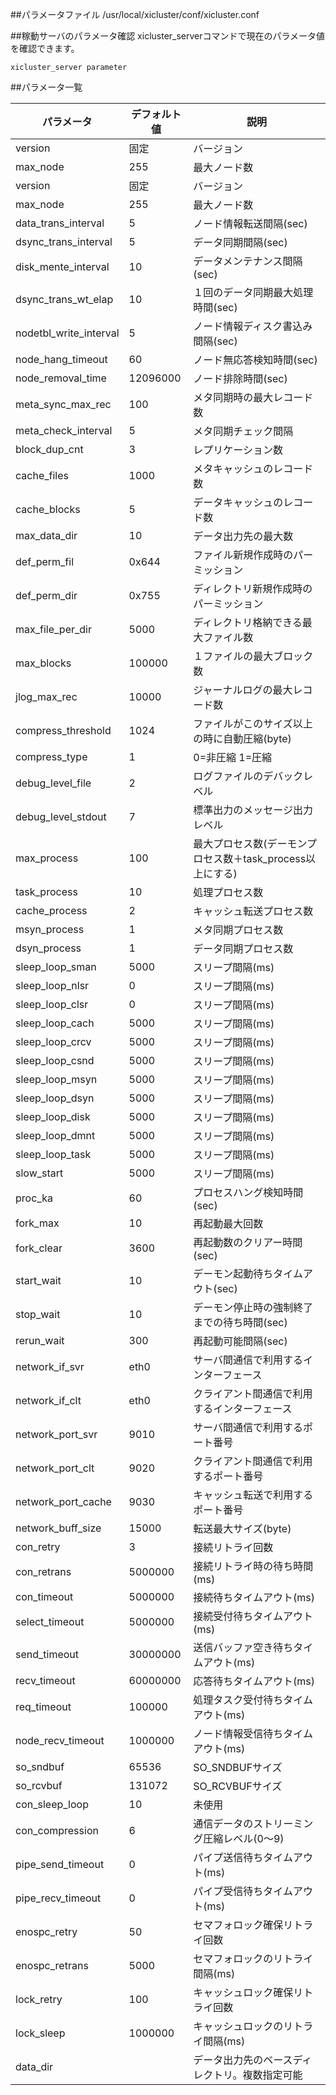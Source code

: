 ##パラメータファイル
/usr/local/xicluster/conf/xicluster.conf  

##稼動サーバのパラメータ確認
xicluster_serverコマンドで現在のパラメータ値を確認できます。
```
xicluster_server parameter
```

##パラメータ一覧

|パラメータ             |デフォルト値|説明|
|-----------------------|------------|---|
|version                |固定        |バージョン|  
|max_node               |255         |最大ノード数|  
|version                |固定        |バージョン|  
|max_node               |255         |最大ノード数|  
|data_trans_interval    |5           |ノード情報転送間隔(sec)|  
|dsync_trans_interval   |5           |データ同期間隔(sec)|  
|disk_mente_interval    |10          |データメンテナンス間隔(sec)|  
|dsync_trans_wt_elap    |10          |１回のデータ同期最大処理時間(sec)|  
|nodetbl_write_interval |5           |ノード情報ディスク書込み間隔(sec)|  
|node_hang_timeout      |60          |ノード無応答検知時間(sec)|  
|node_removal_time      |12096000    |ノード排除時間(sec)|  
|meta_sync_max_rec      |100         |メタ同期時の最大レコード数|  
|meta_check_interval    |5           |メタ同期チェック間隔|  
|block_dup_cnt          |3           |レプリケーション数|  
|cache_files            |1000        |メタキャッシュのレコード数|  
|cache_blocks           |5           |データキャッシュのレコード数|  
|max_data_dir           |10          |データ出力先の最大数|  
|def_perm_fil           |0x644       |ファイル新規作成時のパーミッション|  
|def_perm_dir           |0x755       |ディレクトリ新規作成時のパーミッション|  
|max_file_per_dir       |5000        |ディレクトリ格納できる最大ファイル数|  
|max_blocks             |100000      |１ファイルの最大ブロック数| 
|jlog_max_rec           |10000       |ジャーナルログの最大レコード数|  
|compress_threshold     |1024        |ファイルがこのサイズ以上の時に自動圧縮(byte)|  
|compress_type          |1           |0=非圧縮 1=圧縮|  
|debug_level_file       |2           |ログファイルのデバックレベル|  
|debug_level_stdout     |7           |標準出力のメッセージ出力レベル|  
|max_process            |100         |最大プロセス数(デーモンプロセス数＋task_process以上にする)|  
|task_process           |10          |処理プロセス数|  
|cache_process          |2           |キャッシュ転送プロセス数|  
|msyn_process           |1           |メタ同期プロセス数|  
|dsyn_process           |1           |データ同期プロセス数|  
|sleep_loop_sman        |5000        |スリープ間隔(ms)|  
|sleep_loop_nlsr        |0           |スリープ間隔(ms)|  
|sleep_loop_clsr        |0           |スリープ間隔(ms)|  
|sleep_loop_cach        |5000        |スリープ間隔(ms)|  
|sleep_loop_crcv        |5000        |スリープ間隔(ms)|  
|sleep_loop_csnd        |5000        |スリープ間隔(ms)|  
|sleep_loop_msyn        |5000        |スリープ間隔(ms)|  
|sleep_loop_dsyn        |5000        |スリープ間隔(ms)|  
|sleep_loop_disk        |5000        |スリープ間隔(ms)|  
|sleep_loop_dmnt        |5000        |スリープ間隔(ms)|  
|sleep_loop_task        |5000        |スリープ間隔(ms)|  
|slow_start             |5000        |スリープ間隔(ms)|  
|proc_ka                |60          |プロセスハング検知時間(sec)|  
|fork_max               |10          |再起動最大回数|  
|fork_clear             |3600        |再起動数のクリアー時間(sec)|  
|start_wait             |10          |デーモン起動待ちタイムアウト(sec)|  
|stop_wait              |10          |デーモン停止時の強制終了までの待ち時間(sec)|  
|rerun_wait             |300         |再起動可能間隔(sec)|  
|network_if_svr         |eth0        |サーバ間通信で利用するインターフェース|  
|network_if_clt         |eth0        |クライアント間通信で利用するインターフェース|  
|network_port_svr       |9010        |サーバ間通信で利用するポート番号|  
|network_port_clt       |9020        |クライアント間通信で利用するポート番号|  
|network_port_cache     |9030        |キャッシュ転送で利用するポート番号|  
|network_buff_size      |15000       |転送最大サイズ(byte)|  
|con_retry              |3           |接続リトライ回数|  
|con_retrans            |5000000     |接続リトライ時の待ち時間(ms)|  
|con_timeout            |5000000     |接続待ちタイムアウト(ms)|  
|select_timeout         |5000000     |接続受付待ちタイムアウト(ms)|  
|send_timeout           |30000000    |送信バッファ空き待ちタイムアウト(ms)|  
|recv_timeout           |60000000    |応答待ちタイムアウト(ms)|  
|req_timeout            |100000      |処理タスク受付待ちタイムアウト(ms)|  
|node_recv_timeout      |1000000     |ノード情報受信待ちタイムアウト(ms)|  
|so_sndbuf              |65536       |SO_SNDBUFサイズ|  
|so_rcvbuf              |131072      |SO_RCVBUFサイズ|  
|con_sleep_loop         |10          |未使用|  
|con_compression        |6           |通信データのストリーミング圧縮レベル(0～9)|  
|pipe_send_timeout      |0           |パイプ送信待ちタイムアウト(ms)|  
|pipe_recv_timeout      |0           |パイプ受信待ちタイムアウト(ms)|  
|enospc_retry           |50          |セマフォロック確保リトライ回数|  
|enospc_retrans         |5000        |セマフォロックのリトライ間隔(ms)|  
|lock_retry             |100         |キャッシュロック確保リトライ回数|  
|lock_sleep             |1000000     |キャッシュロックのリトライ間隔(ms)|  
|data_dir               |            |データ出力先のベースディレクトリ。複数指定可能|



